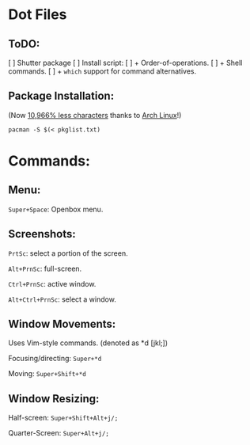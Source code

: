 Dot Files
=========



ToDO:
-----
[ ] Shutter package
[ ] Install script:
[ ]     + Order-of-operations.
[ ]     + Shell commands.
[ ]     +   `which` support for command alternatives.



Package Installation:
---------------------

(Now [10,966% less characters](https://github.com/pr0xmeh/dot/commit/c64b44db166c3db8f432a388e9a97deba0815ccb) thanks to [Arch Linux](https://archlinux.org)!)

`pacman -S $(< pkglist.txt)`



Commands:
=========

Menu:
-----

`Super+Space`: Openbox menu.


Screenshots:
------------

`PrtSc`: select a portion of the screen.

`Alt+PrnSc`: full-screen.

`Ctrl+PrnSc`: active window.

`Alt+Ctrl+PrnSc`: select a window.


Window Movements:
-----------------

Uses Vim-style commands. (denoted as *d [jkl;])

Focusing/directing: `Super+*d`

Moving: `Super+Shift+*d`


Window Resizing:
----------------

Half-screen: `Super+Shift+Alt+j/;`

Quarter-Screen: `Super+Alt+j/;`
